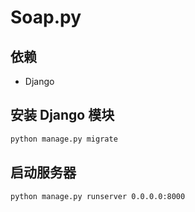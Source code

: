 # Soap.py

## 依赖

- Django


## 安装 Django 模块

```bash
python manage.py migrate
```

## 启动服务器

```bash
python manage.py runserver 0.0.0.0:8000
```
